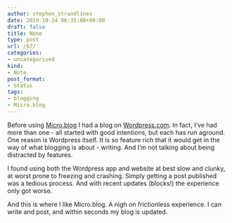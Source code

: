 ```yaml
---
author: stephen_strandlines
date: 2019-10-24 06:35:00+00:00
draft: false
title: None
type: post
url: /67/
categories:
- uncategorised
kind:
- Note
post_format:
- Status
tags:
- blogging
- Micro.blog
---
```


Before using [Micro.blog](https://micro.blog) I had a blog on [Wordpress.com](https://wordpress.com). In fact, I’ve had more than one - all started with good intentions, but each has run aground. One reason is Wordpress itself. It is so feature rich that it would get in the way of what blogging is about - writing. And I’m not talking about being distracted by features.

I found using both the Wordpress app and website at best slow and clunky, at worst prone to freezing and crashing. Simply getting a post published was a tedious process. And with recent updates (blocks!) the experience only got worse.

And this is where I like Micro.blog. A nigh on frictionless experience. I can write and post, and within seconds my blog is updated.


